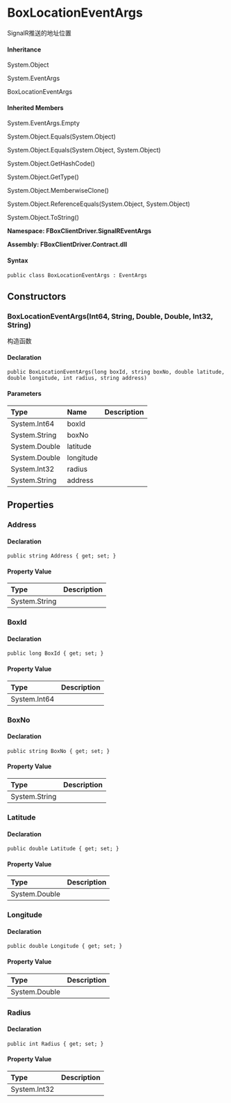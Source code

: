 # BoxLocationEventArgs

SignalR推送的地址位置

#### Inheritance

System.Object

System.EventArgs

BoxLocationEventArgs

#### Inherited Members

System.EventArgs.Empty

System.Object.Equals\(System.Object\)

System.Object.Equals\(System.Object, System.Object\)

System.Object.GetHashCode\(\)

System.Object.GetType\(\)

System.Object.MemberwiseClone\(\)

System.Object.ReferenceEquals\(System.Object, System.Object\)

System.Object.ToString\(\)

**Namespace: FBoxClientDriver.SignalREventArgs**

**Assembly: FBoxClientDriver.Contract.dll**

#### Syntax <a id="FBoxClientDriver_SignalREventArgs_BoxLocationEventArgs_syntax"></a>

```text
public class BoxLocationEventArgs : EventArgs
```

## Constructors <a id="constructors"></a>

### BoxLocationEventArgs\(Int64, String, Double, Double, Int32, String\) <a id="FBoxClientDriver_SignalREventArgs_BoxLocationEventArgs__ctor_System_Int64_System_String_System_Double_System_Double_System_Int32_System_String_"></a>

构造函数

#### Declaration

```text
public BoxLocationEventArgs(long boxId, string boxNo, double latitude, double longitude, int radius, string address)
```

#### Parameters

| Type | Name | Description |
| :--- | :--- | :--- |
| System.Int64 | boxId |  |
| System.String | boxNo |  |
| System.Double | latitude |  |
| System.Double | longitude |  |
| System.Int32 | radius |  |
| System.String | address |  |

## Properties <a id="properties"></a>

### Address <a id="FBoxClientDriver_SignalREventArgs_BoxLocationEventArgs_Address"></a>

#### Declaration

```text
public string Address { get; set; }
```

#### Property Value

| Type | Description |
| :--- | :--- |
| System.String |  |

### BoxId <a id="FBoxClientDriver_SignalREventArgs_BoxLocationEventArgs_BoxId"></a>

#### Declaration

```text
public long BoxId { get; set; }
```

#### Property Value

| Type | Description |
| :--- | :--- |
| System.Int64 |  |

### BoxNo <a id="FBoxClientDriver_SignalREventArgs_BoxLocationEventArgs_BoxNo"></a>

#### Declaration

```text
public string BoxNo { get; set; }
```

#### Property Value

| Type | Description |
| :--- | :--- |
| System.String |  |

### Latitude <a id="FBoxClientDriver_SignalREventArgs_BoxLocationEventArgs_Latitude"></a>

#### Declaration

```text
public double Latitude { get; set; }
```

#### Property Value

| Type | Description |
| :--- | :--- |
| System.Double |  |

### Longitude <a id="FBoxClientDriver_SignalREventArgs_BoxLocationEventArgs_Longitude"></a>

#### Declaration

```text
public double Longitude { get; set; }
```

#### Property Value

| Type | Description |
| :--- | :--- |
| System.Double |  |

### Radius <a id="FBoxClientDriver_SignalREventArgs_BoxLocationEventArgs_Radius"></a>

#### Declaration

```text
public int Radius { get; set; }
```

#### Property Value

| Type | Description |
| :--- | :--- |
| System.Int32 |  |

